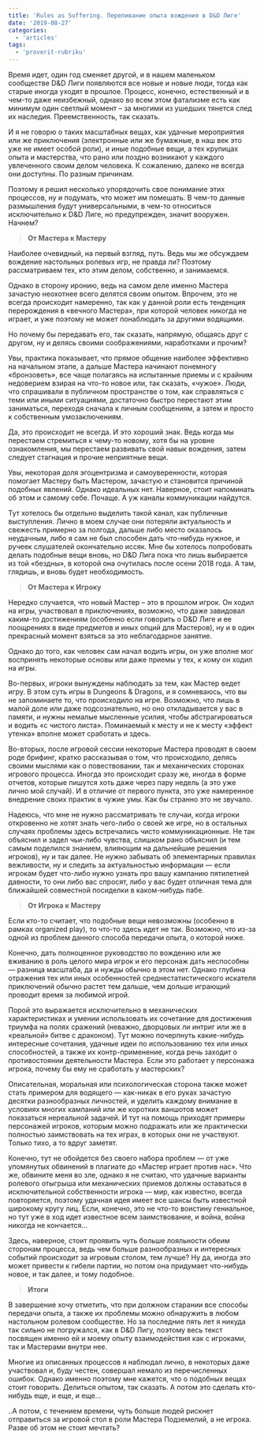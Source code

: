 ```yaml
---
title: 'Rules as Suffering. Переливание опыта вождения в D&D Лиге'
date: '2019-08-27'
categories:
  - 'articles'
tags:
  - 'proverit-rubriku'
---
```


Время идет, один год сменяет другой, и в нашем маленьком сообществе D&D Лиги появляются все новые и новые люди, тогда как старые иногда уходят в прошлое. Процесс, конечно, естественный и в чем-то даже неизбежный, однако во всем этом фатализме есть как минимум один светлый момент – за многими из ушедших тянется след их наследия. Преемственность, так сказать.

И я не говорю о таких масштабных вещах, как удачные мероприятия или же приключения (электронные или же бумажные, в наш век это уже не имеет особой роли), и иные подобные вещи, а тех крупицах опыта и мастерства, что рано или поздно возникают у каждого увлеченного своим делом человека. К сожалению, далеко не всегда они доступны. По разным причинам.

Поэтому я решил несколько упорядочить свое понимание этих процессов, ну и подумать, что может им помешать. В чем-то данные размышления будут универсальными, в чем-то относиться исключительно к D&D Лиге, но предупрежден, значит вооружен. Начнем?

> **От Мастера к Мастеру**

Наиболее очевидный, на первый взгляд, путь. Ведь мы же обсуждаем вождение настольных ролевых игр, не правда ли? Поэтому рассматриваем тех, кто этим делом, собственно, и занимаемся.

Однако в сторону иронию, ведь на самом деле именно Мастера зачастую неохотнее всего делятся своим опытом. Впрочем, это не всегда происходит намеренно, так как у данной роли есть тенденция перерождения в «вечного Мастера», при которой человек никогда не играет, и уже поэтому не может понаблюдать за другими водящими.

Но почему бы передавать его, так сказать, напрямую, общаясь друг с другом, ну и делясь своими соображениями, наработками и прочим?

Увы, практика показывает, что прямое общение наиболее эффективно на начальном этапе, а дальше Мастера начинают понемногу «бронзоветь», все чаще полагаясь на испытанные приемы и с крайним недоверием взирая на что-то новое или, так сказать, «чужое». Люди, что спрашивали в публичном пространстве о том, как справляться с теми или иными ситуациями, достаточно быстро перестают этим заниматься, переходя сначала к личным сообщениям, а затем и просто к собственным умозаключениям.

Да, это происходит не всегда. И это хороший знак. Ведь когда мы перестаем стремиться к чему-то новому, хотя бы на уровне ознакомления, мы перестаем развивать свой навык вождения, затем следует стагнация и прочие неприятные вещи.

Увы, некоторая доля эгоцентризма и самоуверенности, которая помогает Мастеру быть Мастером, зачастую и становится причиной подобных явлений. Однако идеальных нет. Наверное, стоит напоминать об этом и самому себе. Почаще. А уж каналы коммуникации найдутся.

Тут хотелось бы отдельно выделить такой канал, как публичные выступления. Лично в моем случае они потеряли актуальность и свежесть примерно за полгода, дальше либо место оказалось неудачным, либо я сам не был способен дать что-нибудь нужное, и ручеек слушателей окончательно иссяк. Мне бы хотелось попробовать делать подобные вещи вновь, но D&D Лига пока что лишь выбирается из той «бездны», в которой она очутилась после осени 2018 года. А там, глядишь, и вновь будет необходимость.

> **От Мастера к Игроку**

Нередко случается, что новый Мастер – это в прошлом игрок. Он ходил на игры, участвовал в приключениях, возможно, что даже завидовал каким-то достижениям (особенно если говорить о D&D Лиге и ее поощрениях в виде предметов и иных опций для Мастеров), ну и в один прекрасный момент взяться за это неблагодарное занятие.

Однако до того, как человек сам начал водить игры, он уже вполне мог воспринять некоторые основы или даже приемы у тех, к кому он ходил на игры.

Во-первых, игроки вынуждены наблюдать за тем, как Мастер ведет игру. В этом суть игры в Dungeons & Dragons, и я сомневаюсь, что вы не запоминаете то, что происходило на игре. Возможно, что лишь в малой доле или даже подсознательно, но оно откладывается у вас в памяти, и нужны немалые мысленные усилия, чтобы абстрагироваться и водить «с чистого листа». Поминаемый к месту и не к месту «эффект утенка» вполне может сработать и здесь.

Во-вторых, после игровой сессии некоторые Мастера проводят в своем роде брифинг, кратко рассказывая о том, что происходило, делясь своими мыслями как о повествовании, так и механических сторонах игрового процесса. Иногда это происходит сразу же, иногда в форме отчетов, которые пишутся хоть даже через пару недель (а это уже лично мой случай). И в отличие от первого пункта, это уже намеренное внедрение своих практик в чужие умы. Как бы странно это не звучало.

Надеюсь, что мне не нужно рассматривать те случаи, когда игроки откровенно не хотят знать чего-либо о своей же игре, но в остальных случаях проблемы здесь встречались чисто коммуникационные. Не так объяснил и задел чьи-либо чувства, слишком рано объяснил (и тем самым поделился знанием, влияющим на дальнейшие решения игроков), ну и так далее. Не нужно забывать об элементарных правилах вежливости, ну и следить за актуальностью информации — если игрокам будет что-либо нужно узнать про вашу кампанию пятилетней давности, то они либо вас спросят, либо у вас будет отличная тема для ближайшей совместной посиделки в каком-нибудь пабе.

> **От Игрока к Мастеру**

Если кто-то считает, что подобные вещи невозможны (особенно в рамках organized play), то что-то здесь идет не так. Возможно, что из-за одной из проблем данного способа передачи опыта, о которой ниже.

Конечно, дать полноценное руководство по вождению или же вживанию в роль целого мира игрок и его персонаж дать неспособны — разница масштаба, да и нужды обычно в этом нет. Однако глубина отражения тех или иных особенностей среднестатистического искателя приключений обычно растет тем дальше, чем дольше играющий проводит время за любимой игрой.

Порой это выражается исключительно в механических характеристиках и умении использовать их сочетание для достижения триумфа на полях сражений (неважно, дворцовых ли интриг или же в «реальной» битве с драконом). Тут можно почерпнуть какие-нибудь интересные сочетания, удачные идеи по использованию тех или иных способностей, а также их контр-применение, когда речь заходит о противостоянии деятельности Мастера. Если это работает у персонажа игрока, почему бы ему не сработать у мастерских?

Описательная, моральная или психологическая сторона также может стать примером для водящего — как-никак в его руках зачастую десятки разнообразных личностей, и уделить каждому внимание в условиях многих кампаний или же коротких ваншотов может показаться нереальной задачей. И тут на помощь приходят примеры персонажей игроков, которым можно подражать или же практически полностью заимствовать на тех играх, в которых они не участвуют. Только тихо, а то вдруг заметят.

Конечно, тут не обойдется без своего набора проблем — от уже упомянутых обвинений в плагиате до «Мастер играет против нас». Что же, обвините меня во зле, однако я не считаю, что удачные варианты ролевого отыгрыша или механических приемов должны оставаться в исключительной собственности игрока — мир, как известно, всегда повторяется, поэтому удачная идея имеет все шансы быть известной широкому кругу лиц. Если, конечно, это не что-то воистину гениальное, но тут уже в ход идет известное всем заимствование, и война, война никогда не кончается…

Здесь, наверное, стоит проявить чуть больше лояльности обеим сторонам процесса, ведь чем больше разнообразных и интересных событий происходит за игровым столом, тем лучше? Ну да, иногда это может привести к гибели партии, но потом она придумает что-нибудь новое, и так далее, и тому подобное.

> **Итоги**

В завершение хочу отметить, что при должном старании все способы передачи опыта, а также их проблемы можно обнаружить в любом настольном ролевом сообществе. Но за последние пять лет я никуда так сильно не погружался, как в D&D Лигу, поэтому весь текст посвящен именно ей и моему опыту взаимодействия как с игроками, так и Мастерами внутри нее.

Многие из описанных процессов я наблюдал лично, в некоторых даже участвовал и, буду честен, совершал немало из перечисленных ошибок. Однако именно поэтому мне кажется, что о подобных вещах стоит говорить. Делиться опытом, так сказать. А потом это сделать кто-нибудь еще, и еще, и еще…

..А потом, с течением времени, чуть больше людей рискнет отправиться за игровой стол в роли Мастера Подземелий, а не игрока. Разве об этом не стоит мечтать?
